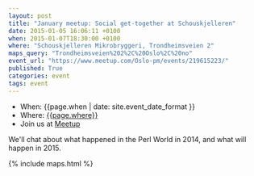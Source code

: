 ```yaml
---
layout: post
title: "January meetup: Social get-together at Schouskjelleren"
date: 2015-01-05 16:06:11 +0100
when: 2015-01-07T18:30:00 +0100
where: "Schouskjelleren Mikrobryggeri, Trondheimsveien 2"
maps_query: "Trondheimsveien%202%2C%20Oslo%2C%20no"
event_url: "https://www.meetup.com/Oslo-pm/events/219615223/"
published: True
categories: event
tags: event
---
```


* When: {{page.when | date: site.event_date_format }}
* Where: [{{page.where}}]({{site.maps_url}}{{page.maps_query}})
* Join us at [Meetup]({{page.event_url}})

We&#39;ll chat about what happened in the Perl World in 2014, and what will happen in 2015.

{% include maps.html %}